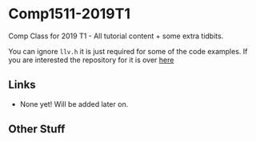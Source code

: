 # Comp1511-2019T1
Comp Class for 2019 T1 - All tutorial content + some extra tidbits.

You can ignore `llv.h` it is just required for some of the code examples.  If you are interested the repository for it is over [here](https://github.com/BraedonWooding/LLV)

## Links

- None yet!  Will be added later on.

## Other Stuff

